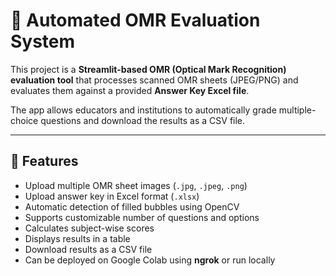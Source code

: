 # 📄 Automated OMR Evaluation System

This project is a **Streamlit-based OMR (Optical Mark Recognition) evaluation tool** that processes scanned OMR sheets (JPEG/PNG) and evaluates them against a provided **Answer Key Excel file**.  

The app allows educators and institutions to automatically grade multiple-choice questions and download the results as a CSV file.

---

## 🚀 Features
- Upload multiple OMR sheet images (`.jpg`, `.jpeg`, `.png`)  
- Upload answer key in Excel format (`.xlsx`)  
- Automatic detection of filled bubbles using OpenCV  
- Supports customizable number of questions and options  
- Calculates subject-wise scores  
- Displays results in a table  
- Download results as a CSV file  
- Can be deployed on Google Colab using **ngrok** or run locally  


